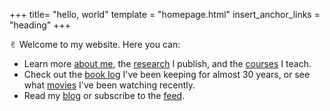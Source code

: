 +++
title= "hello, world"
template = "homepage.html"
insert_anchor_links = "heading"
+++

<span class="og">✌︎</span> Welcome to my website. Here you can: 

- Learn more [about me](./about), the [research](./research) I publish, and the [courses](./teaching) I teach.
- Check out the [book log](@/readinglog.md) I've been keeping for almost 30 years, or see what [movies](./log) I've been watching recently. 
- Read my [blog](./blog/) or subscribe to the [feed](https://nonmodernist.com/blog/index.xml).
